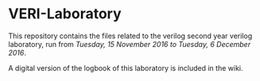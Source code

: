 # VERI-Laboratory

This repository contains the files related to the verilog second year verilog laboratory, run from *Tuesday, 15 November 2016 to Tuesday, 6 December 2016*.

A digital version of the logbook of this laboratory is included in the wiki.
